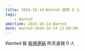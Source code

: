 ```yaml
---
title: 2024-10-14-Wanted 違規 0 人
tags:
    - Wanted
abbrlink: 2024-10-14-Wanted
date: Wanted-2024-10-14 12:00:00
---
```

Wanted 板 [板規連結](https://www.ptt.cc/bbs/Wanted/M.1608829773.A.D3B.html)
昨天違規 0 人
